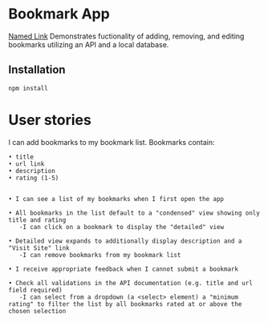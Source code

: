 # Bookmark App
[Named Link](http://www.google.fr/ "Named link title")
Demonstrates fuctionality of adding, removing, and editing bookmarks utilizing an API and a local database. 

## Installation
```
npm install
```
# User stories

I can add bookmarks to my bookmark list. Bookmarks contain:
```
• title
• url link
• description
• rating (1-5)


• I can see a list of my bookmarks when I first open the app

• All bookmarks in the list default to a "condensed" view showing only title and rating
   -I can click on a bookmark to display the "detailed" view

• Detailed view expands to additionally display description and a "Visit Site" link
   -I can remove bookmarks from my bookmark list

• I receive appropriate feedback when I cannot submit a bookmark

• Check all validations in the API documentation (e.g. title and url field required)
   -I can select from a dropdown (a <select> element) a "minimum rating" to filter the list by all bookmarks rated at or above the chosen selection
```
